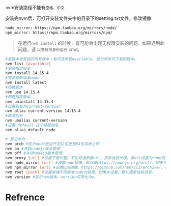 nvm安装路径不能有`空格、中文`

安装完nvm后，可打开安装文件夹中的目录下的setting.txt文件，修改镜像

```bash
node_mirror: https://npm.taobao.org/mirrors/node/
npm_mirror: https://npm.taobao.org/mirrors/npm/
```

> 在运行`nvm install` 的时候，有可能会出现无权限安装的问题，如果遇到此问题，请 `以管理员身份运行` cmd。

```bash
#查看本地安装的所有版本；有可选参数available，显示所有可下载的版本。
nvm list [available]
#安装指定版本
nvm install 14.15.4
#安装最新版本node
nvm install latest
#切换版本
nvm use 14.15.4
#卸载指定版本
nvm uninstall 14.15.4
#设置别名为current-version
nvm alias current-version 14.15.4
#取消别名
nvm unalias current-version
#设置 default 这个特殊别名
nvm alias default node

# 其它命令
nvm arch #显示node是运行在32位还是64位系统上的
nvm on #开启nodejs版本管理
nvm off #关闭nodejs版本管理
nvm proxy [url] #设置下载代理。不加可选参数url，显示当前代理。将url设置为none则移除代理。
nvm node_mirror [url] #设置node镜像。默认是https://nodejs.org/dist/。如果不写url，则使用默认url。设置后可至安装目录settings.txt文件查看，也可直接在该文件操作。
nvm npm_mirror [url] #设置npm镜像。https://github.com/npm/cli/archive/。如果不写url，则使用默认url。设置后可至安装目录settings.txt文件查看，也可直接在该文件操作。
nvm root [path] #设置存储不同版本node的目录。如果未设置，默认使用当前目录。
nvm version #显示nvm版本。version可简化为v。

```





# Refrence

[1]: https://blog.csdn.net/weixin_42152058/article/details/130197300	"nvm的安装及全局依赖配置（详细）"

